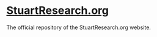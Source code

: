 # [StuartResearch.org](http://www.stuartresearch.org)
The official repository of the StuartResearch.org website.
